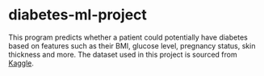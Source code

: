 # diabetes-ml-project

This program predicts whether a patient could potentially have diabetes based on features such as their BMI, glucose level, pregnancy status, skin thickness and more. The dataset used in this project is sourced from [Kaggle]([url](https://www.kaggle.com/datasets/akshaydattatraykhare/diabetes-dataset)https://www.kaggle.com/datasets/akshaydattatraykhare/diabetes-dataset).  
